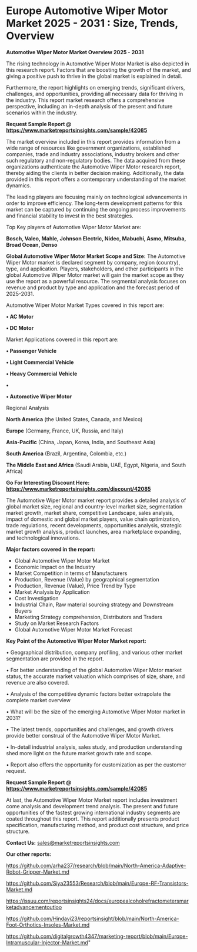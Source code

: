 # Europe Automotive Wiper Motor Market 2025 - 2031 : Size, Trends, Overview

<Strong> Automotive Wiper Motor Market Overview 2025 - 2031</strong>

The rising technology in Automotive Wiper Motor Market is also depicted in this research report. Factors that are boosting the growth of the market, and giving a positive push to thrive in the global market is explained in detail.

Furthermore, the report highlights on emerging trends, significant drivers, challenges, and opportunities, providing all necessary data for thriving in the industry. This report market research offers a comprehensive perspective, including an in-depth analysis of the present and future scenarios within the industry.

<strong>Request Sample Report @ <a href=https://www.marketreportsinsights.com/sample/42085>https://www.marketreportsinsights.com/sample/42085</a></strong>

The market overview included in this report provides information from a wide range of resources like government organizations, established companies, trade and industry associations, industry brokers and other such regulatory and non-regulatory bodies. The data acquired from these organizations authenticate the Automotive Wiper Motor research report, thereby aiding the clients in better decision making. Additionally, the data provided in this report offers a contemporary understanding of the market dynamics.

The leading players are focusing mainly on technological advancements in order to improve efficiency. The long-term development patterns for this market can be captured by continuing the ongoing process improvements and financial stability to invest in the best strategies.

Top Key players of Automotive Wiper Motor Market are:

<strong>Bosch, Valeo, Mahle, Johnson Electric, Nidec, Mabuchi, Asmo, Mitsuba, Broad Ocean, Denso</strong>

<strong><b>Global Automotive Wiper Motor Market Scope and Size:</b></strong>
The Automotive Wiper Motor market is declared segment by company, region (country), type, and application. Players, stakeholders, and other participants in the global Automotive Wiper Motor market will gain the market scope as they use the report as a powerful resource. The segmental analysis focuses on revenue and product by type and application and the forecast period of 2025-2031.

Automotive Wiper Motor Market Types covered in this report are:

<strong>•  AC Motor

•  DC Motor</strong>

Market Applications covered in this report are:

<strong>•  Passenger Vehicle

•  Light Commercial Vehicle

•  Heavy Commercial Vehicle

•  

•  Automotive Wiper Motor</strong> 

Regional Analysis

<strong>North America</strong> (the United States, Canada, and Mexico)

<strong>Europe</strong> (Germany, France, UK, Russia, and Italy)

<strong>Asia-Pacific</strong> (China, Japan, Korea, India, and Southeast Asia)

<strong>South America</strong> (Brazil, Argentina, Colombia, etc.)

<strong>The Middle East and Africa</strong> (Saudi Arabia, UAE, Egypt, Nigeria, and South Africa)

<strong>Go For Interesting Discount Here: <a href=https://www.marketreportsinsights.com/discount/42085>https://www.marketreportsinsights.com/discount/42085</a></strong>

The Automotive Wiper Motor market report provides a detailed analysis of global market size, regional and country-level market size, segmentation market growth, market share, competitive Landscape, sales analysis, impact of domestic and global market players, value chain optimization, trade regulations, recent developments, opportunities analysis, strategic market growth analysis, product launches, area marketplace expanding, and technological innovations.

<strong><b>Major factors covered in the report:</b></strong>
<ul>
  <li>Global Automotive Wiper Motor Market </li>
  <li>Economic Impact on the Industry</li>
  <li>Market Competition in terms of Manufacturers</li>
  <li>Production, Revenue (Value) by geographical segmentation</li>
  <li>Production, Revenue (Value), Price Trend by Type</li>
  <li>Market Analysis by Application</li>
  <li>Cost Investigation</li>
  <li>Industrial Chain, Raw material sourcing strategy and Downstream Buyers</li>
  <li>Marketing Strategy comprehension, Distributors and Traders</li>
  <li>Study on Market Research Factors</li>
  <li>Global Automotive Wiper Motor Market Forecast</li>
</ul>

<strong><b>Key Point of the Automotive Wiper Motor Market report:</b></strong>

• Geographical distribution, company profiling, and various other market segmentation are provided in the report.

• For better understanding of the global Automotive Wiper Motor market status, the accurate market valuation which comprises of size, share, and revenue are also covered.

• Analysis of the competitive dynamic factors better extrapolate the complete market overview

• What will be the size of the emerging Automotive Wiper Motor market in 2031?

• The latest trends, opportunities and challenges, and growth drivers provide better construal of the Automotive Wiper Motor Market.

• In-detail industrial analysis, sales study, and production understanding shed more light on the future market growth rate and scope.

• Report also offers the opportunity for customization as per the customer request.

<strong>Request Sample Report @ <a href=https://www.marketreportsinsights.com/sample/42085>https://www.marketreportsinsights.com/sample/42085</a></strong>

At last, the Automotive Wiper Motor Market report includes investment come analysis and development trend analysis. The present and future opportunities of the fastest growing international industry segments are coated throughout this report. This report additionally presents product specification, manufacturing method, and product cost structure, and price structure.

<strong>Contact Us:</strong>
sales@marketreportsinsights.com

<strong>Our other reports:</strong>

<a href=https://github.com/arha237/research/blob/main/North-America-Adaptive-Robot-Gripper-Market.md>https://github.com/arha237/research/blob/main/North-America-Adaptive-Robot-Gripper-Market.md</a>

<a href=https://github.com/Siya23553/Research/blob/main/Europe-RF-Transistors-Market.md>https://github.com/Siya23553/Research/blob/main/Europe-RF-Transistors-Market.md</a>

<a href=https://issuu.com/reportsinsights24/docs/europealcoholrefractometersmarketadvancementoutloo>https://issuu.com/reportsinsights24/docs/europealcoholrefractometersmarketadvancementoutloo</a>

<a href=https://github.com/Hindavi23/reportsinsight/blob/main/North-America-Foot-Orthotics-Insoles-Market.md>https://github.com/Hindavi23/reportsinsight/blob/main/North-America-Foot-Orthotics-Insoles-Market.md</a>

<a href=https://github.com/digitalgrowth4347/marketing-report/blob/main/Europe-Intramuscular-Injector-Market.md>https://github.com/digitalgrowth4347/marketing-report/blob/main/Europe-Intramuscular-Injector-Market.md</a>"
